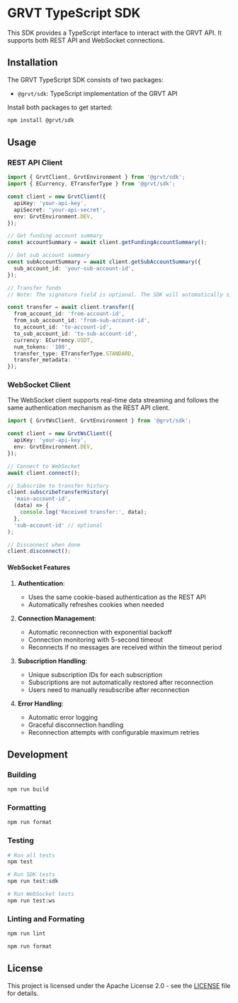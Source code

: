 # GRVT TypeScript SDK

This SDK provides a TypeScript interface to interact with the GRVT API. It supports both REST API and WebSocket connections.

## Installation

The GRVT TypeScript SDK consists of two packages:

- `@grvt/sdk`: TypeScript implementation of the GRVT API

Install both packages to get started:

```bash
npm install @grvt/sdk
```

## Usage

### REST API Client

```typescript
import { GrvtClient, GrvtEnvironment } from '@grvt/sdk';
import { ECurrency, ETransferType } from '@grvt/sdk';

const client = new GrvtClient({
  apiKey: 'your-api-key',
  apiSecret: 'your-api-secret',
  env: GrvtEnvironment.DEV,
});

// Get funding account summary
const accountSummary = await client.getFundingAccountSummary();

// Get sub account summary
const subAccountSummary = await client.getSubAccountSummary({
  sub_account_id: 'your-sub-account-id',
});

// Transfer funds
// Note: The signature field is optional. The SDK will automatically sign the transfer using the apiSecret.

const transfer = await client.transfer({
  from_account_id: 'from-account-id',
  from_sub_account_id: 'from-sub-account-id',
  to_account_id: 'to-account-id',
  to_sub_account_id: 'to-sub-account-id',
  currency: ECurrency.USDT,
  num_tokens: '100',
  transfer_type: ETransferType.STANDARD,
  transfer_metadata: ''
});
```

### WebSocket Client

The WebSocket client supports real-time data streaming and follows the same authentication mechanism as the REST API client.

```typescript
import { GrvtWsClient, GrvtEnvironment } from '@grvt/sdk';

const client = new GrvtWsClient({
  apiKey: 'your-api-key',
  env: GrvtEnvironment.DEV,
});

// Connect to WebSocket
await client.connect();

// Subscribe to transfer history
client.subscribeTransferHistory(
  'main-account-id',
  (data) => {
    console.log('Received transfer:', data);
  },
  'sub-account-id' // optional
);

// Disconnect when done
client.disconnect();
```

#### WebSocket Features

1. **Authentication**:
   - Uses the same cookie-based authentication as the REST API
   - Automatically refreshes cookies when needed

2. **Connection Management**:
   - Automatic reconnection with exponential backoff
   - Connection monitoring with 5-second timeout
   - Reconnects if no messages are received within the timeout period

3. **Subscription Handling**:
   - Unique subscription IDs for each subscription
   - Subscriptions are not automatically restored after reconnection
   - Users need to manually resubscribe after reconnection

4. **Error Handling**:
   - Automatic error logging
   - Graceful disconnection handling
   - Reconnection attempts with configurable maximum retries

## Development

### Building

```bash
npm run build
```

### Formatting

```bash
npm run format
```

### Testing

```bash
# Run all tests
npm test

# Run SDK tests
npm run test:sdk

# Run WebSocket tests
npm run test:ws
```

### Linting and Formating

```bash
npm run lint
```

```bash
npm run format
```

## License

This project is licensed under the Apache License 2.0 - see the [LICENSE](LICENSE) file for details. 